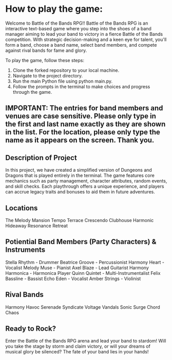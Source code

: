 # How to play the game:
Welcome to Battle of the Bands RPG!! Battle of the Bands RPG is an interactive text-based game where you step into the shoes of a band manager aiming to lead your band to victory in a fierce Battle of the Bands competition. With strategic decision-making and a keen eye for talent, you'll form a band, choose a band name, select band members, and compete against rival bands for fame and glory. 

To play the game, follow these steps:

1. Clone the forked repository to your local machine.
2. Navigate to the project directory.
3. Run the main Python file using python main.py.
4. Follow the prompts in the terminal to make choices and progress through the game.

## IMPORTANT: The entries for band members and venues are case sensitive. Please only type in the first and last name exactly as they are shown in the list. For the location, please only type the name as it appears on the screen. Thank you. 

## Description of Project
In this project, we have created a simplified version of Dungeons and Dragons that is played entirely in the terminal. The game features core mechanics such as party management, character attributes, random events, and skill checks. Each playthrough offers a unique experience, and players can accrue legacy traits and bonuses to aid them in future adventures.

 ## Locations 
The Melody Mansion
Tempo Terrace
Crescendo Clubhouse
Harmonic Hideaway
Resonance Retreat

 ## Potiential Band Members (Party Characters) & Instruments 
 Stella Rhythm - Drummer
 Beatrice Groove - Percussionist
 Harmony Heart - Vocalist
 Melody Muse - Pianist
 Axel Blaze - Lead Guitarist
 Harmony Harmonica - Harmonica Player
 Quinn Quintet - Multi-Instrumentalist
 Felix Bassline - Bassist
 Echo Eden - Vocalist
 Amber Strings - Violinist

 ## Rival Bands 
 Harmony Havoc
 Serenade Syndicate
 Voltage Vandals
 Sonic Surge
 Chord Chaos

## Ready to Rock?
Enter the Battle of the Bands RPG arena and lead your band to stardom! Will you take the stage by storm and claim victory, or will your dreams of musical glory be silenced? The fate of your band lies in your hands!
